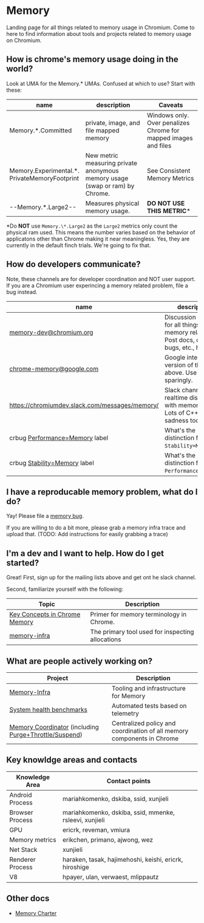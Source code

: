 # Memory

Landing page for all things related to memory usage in Chromium. Come to here
to find information about tools and projects related to memory usage on
Chromium.

## How is chrome's memory usage doing in the world?

Look at UMA for the Memory.\* UMAs. Confused at which to use? Start with these:


| name | description | Caveats |
|------|-------------|---------|
| Memory.\*.Committed | private, image, and file mapped memory | Windows only. Over penalizes Chrome for mapped images and files |
| Memory.Experimental.\*.<br />PrivateMemoryFootprint | New metric measuring private anonymous memory usage (swap or ram) by Chrome. | See Consistent Memory  Metrics |
| --Memory.\*.Large2-- | Measures physical memory usage. | **DO NOT USE THIS METRIC**\* |

\*Do **NOT** use `Memory.\*.Large2` as the `Large2` metrics only
count the physical ram used. This means the number varies based on the behavior
of applicatons other than Chrome making it near meaningless. Yes, they are
currently in the default finch trials. We're going to fix that.


## How do developers communicate?

Note, these channels are for developer coordination and NOT user support. If
you are a Chromium user experincing a memory related problem, file a bug
instead.

| name | description |
|------|-------------|
| [memory-dev@chromium.org]() | Discussion group for all things memory related. Post docs, discuss bugs, etc., here. |
| chrome-memory@google.com | Google internal version of the above. Use sparingly. |
| https://chromiumdev.slack.com/messages/memory/ | Slack channel for realtime discussion with memory devs. Lots of C++ sadness too. |
| crbug [Performance=Memory](https://bugs.chromium.org/p/chromium/issues/list?can=2&q=Performance%3DMemory) label | What's the distinction from `Stability=Memory`? |
| crbug [Stability=Memory](https://bugs.chromium.org/p/chromium/issues/list?can=2&q=Stability%3DMemory) label | What's the distinction from `Performance=Memory`? |


## I have a reproducable memory problem, what do I do?

Yay! Please file a [memory
bug](https://bugs.chromium.org/p/chromium/issues/entry?template=Memory%20usage).

If you are willing to do a bit more, please grab a memory infra trace and upload
that. (TODO: Add instructions for easily grabbing a trace)


## I'm a dev and I want to help. How do I get started?

Great! First, sign up for the mailing lists above and get ont he slack channel.

Second, familiarize yourself with the following:

| Topic | Description |
|-------|-------------|
| [Key Concepts in Chrome Memory](/memory/key_concepts.md) | Primer for memory terminology in Chrome. |
| [memory-infra](/memory-infra/README.md) | The primary tool used for inspecting allocations|


## What are people actively working on?
| Project | Description |
|---------|-------------|
| [Memory-Infra](/memory-infra/README.md) | Tooling and infrastructure for Memory |
| [System health benchmarks](https://docs.google.com/document/d/1pEeCnkbtrbsK3uuPA-ftbg4kzM4Bk7a2A9rhRYklmF8/edit?usp=sharing) | Automated tests based on telemetry |
| [Memory Coordinator](https://docs.google.com/document/d/1dkUXXmpJk7xBUeQM-olBpTHJ2MXamDgY_kjNrl9JXMs/edit#heading=h.swke19b7apg5) (including [Purge+Throttle/Suspend](https://docs.google.com/document/d/1EgLimgxWK5DGhptnNVbEGSvVn6Q609ZJaBkLjEPRJvI/edit)) | Centralized policy and coordination of all memory components in Chrome |


## Key knowldge areas and contacts
| Knowledge Area | Contact points |
|----------------|----------------|
| Android Process | mariahkomenko, dskiba, ssid, xunjieli |
| Browser Process | mariahkomenko, dskiba, ssid, mmenke, rsleevi, xunjieli |
| GPU | ericrk, reveman, vmiura |
| Memory metrics | erikchen, primano, ajwong, wez |
| Net Stack | xunjieli |
| Renderer Process | haraken, tasak, hajimehoshi, keishi, ericrk, hiroshige |
| V8 | hpayer, ulan, verwaest, mlippautz |


## Other docs
* [Memory Charter](https://docs.google.com/document/d/1yATy7MBclHycCUR0Jji4eczHT_ejp5lmVZOhNwNQwmM/edit#)


